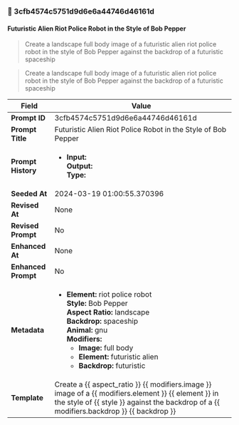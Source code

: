 

### 📜 3cfb4574c5751d9d6e6a44746d46161d

#### Futuristic Alien Riot Police Robot in the Style of Bob Pepper

> Create a landscape full body image of a futuristic alien riot police robot in the style of Bob Pepper against the backdrop of a futuristic spaceship

> Create a landscape full body image of a futuristic alien riot police robot in the style of Bob Pepper against the backdrop of a futuristic spaceship

| Field          | Value                                                                                                                                                                      |
|----------------|----------------------------------------------------------------------------------------------------------------------------------------------------------------------------|
| **Prompt ID**  | 3cfb4574c5751d9d6e6a44746d46161d                                                                                                                                                            |
| **Prompt Title**  | Futuristic Alien Riot Police Robot in the Style of Bob Pepper                                                                                                                                                            |
| **Prompt History** | <ul><li>**Input:**  <br> **Output:**  <br> **Type:** </li></ul> |
| **Seeded At** | 2024-03-19 01:00:55.370396                                                                                                                                                   |
| **Revised At** | None                                                                                                                                                   |
| **Revised Prompt** | No                                                                                                                                                                      |
| **Enhanced At** | None                                                                                                                                                  |
| **Enhanced Prompt** | No                                                                                                                                                                    |
| **Metadata**   | <ul><li>**Element:** riot police robot <br> **Style:** Bob Pepper <br> **Aspect Ratio:** landscape <br> **Backdrop:** spaceship <br> **Animal:** gnu <br> **Modifiers:**<ul><li>**Image:** full body</li><li>**Element:** futuristic alien</li><li>**Backdrop:** futuristic</li></ul></li></ul> |
| **Template**   | Create a {{ aspect_ratio }} {{ modifiers.image }} image of a {{ modifiers.element }} {{ element }} in the style of {{ style }} against the backdrop of a {{ modifiers.backdrop }} {{ backdrop }}                                                                                                                                           |


